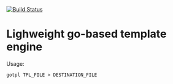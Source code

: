 [![Build Status](https://github.com/yevgen4989/gotpl/workflows/Build/badge.svg)](https://github.com/yevgen4989/gotpl/actions)

# Lighweight go-based template engine

Usage:
```
gotpl TPL_FILE > DESTINATION_FILE
```
